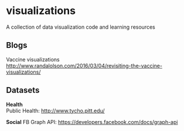 # visualizations
A collection of data visualization code and learning resources   

## Blogs   
Vaccine visualizations   
http://www.randalolson.com/2016/03/04/revisiting-the-vaccine-visualizations/   

## Datasets
**Health**   
Public Health: http://www.tycho.pitt.edu/   

**Social**
FB Graph API: https://developers.facebook.com/docs/graph-api
